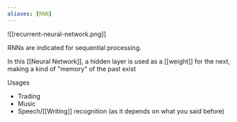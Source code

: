 ```yaml
---
aliases: [RNN]
---
```


![[recurrent-neural-network.png]]

RNNs are indicated for sequential processing.

In this [[Neural Network]], a hidden layer is used as a [[weight]] for the next, making a kind of "memory" of the past exist

Usages

- Trading
- Music
- Speech/[[Writing]] recognition (as it depends on what you said before)
